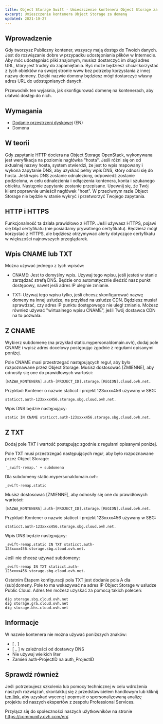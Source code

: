 ```yaml
---
title: Object Storage Swift - Umieszczenie kontenera Object Storage za domeną
excerpt: Umieszczenie kontenera Object Storage za domeną
updated: 2021-10-27
---
```


## Wprowadzenie

Gdy tworzysz Publiczny kontener, wszyscy mają dostęp do Twoich danych. Jest do rozwiązanie dobre w przypadku udostępniania plików w Internecie. 
Aby móc udostępniać pliki znajomym, musisz dostarczyć im długi adres URL, który jest trudny do zapamiętania. 
Być może będziesz chciał korzystać z tych obiektów na swojej stronie www bez potrzeby korzystania z innej nazwy domeny. 
Dzięki nazwie domeny będziesz mógł dostarczyć własny adres URL do udostępnianych danych. 

Przewodnik ten wyjaśnia, jak skonfigurować domenę na kontenerach, aby ułatwić dostęp do nich.

## Wymagania

- [Dodanie przestrzeni dyskowej](/pages/storage_and_backup/object_storage/pcs_create_container) (EN)
- Domena

## W teorii
Gdy zapytanie HTTP dociera na Object Storage OpenStack, wykonywana jest weryfikacja na poziomie nagłówka "hosta". Jeśli różni się on od aktualnej nazwy hosta, system stwierdzi, że jest to wpis mapowany i wykona zapytanie DNS, aby uzyskać pełny wpis DNS, który odnosi się do hosta. Jeśli wpis DNS zostanie odnaleziony, odpowiedź zostanie podzielona, w celu odnalezienia i odłączenia kontenera, konta i szukanego obiektu. Następnie zapytanie zostanie przepisane. 
Upewnij się, że Twój klient poprawnie umieścił nagłówek "host". W przeciwnym razie Object Storage nie będzie w stanie wykryć i przetworzyć Twojego zapytania.

## HTTP i HTTPS
Funkcjonalność ta działa prawidłowo z HTTP.
Jeśli używasz HTTPS, pojawi się błąd certyfikatu (nie posiadamy prywatnego certyfikatu). 
Będziesz mógł korzystać z HTTPS, ale będziesz otrzymywać alerty dotyczące certyfikatu w większości najnowszych przeglądarek.

## Wpis CNAME lub TXT
Można używać jednego z tych wpisów:

- CNAME: Jest to domyślny wpis. Używaj tego wpisu, jeśli jesteś w stanie zarządzać strefą DNS. Będzie ono automatycznie śledzić nasz punkt dostępowy, nawet jeśli adres IP ulegnie zmianie. 

- TXT: Używaj tego wpisu tylko, jeśli chcesz skonfigurować nazwę domeny na innej usłudze, na przykład na usłudze CDN. Będziesz musiał sprawdzać, czy adres IP punktu dostępowego nie uległ zmianie. Możesz również używać "wirtualnego wpisu CNAME", jeśli Twój dostawca CDN na to pozwala.

## Z CNAME
Wybierz subdomenę (na przykład static.mypersonaldomain.ovh), dodaj pole CNAME i wpisz adres docelowy postępując zgodnie z regułami opisanymi poniżej. 

Pole CNAME musi przestrzegać następujących reguł, aby było rozpoznawane przez Object Storage. Musisz dostosować [ZMIENNE], aby odnosiły się one do prawidłowych wartości:

```
[NAZWA_KONTENERA].auth-[PROJECT_ID].storage.[REGION].cloud.ovh.net.
```

Przykład: Kontener o nazwie staticct i projekt 123xxxx456 używany w SBG:

```
staticct.auth-123xxxx456.storage.sbg.cloud.ovh.net.
```

Wpis DNS będzie następujący:

```
static IN CNAME staticct.auth-123xxxx456.storage.sbg.cloud.ovh.net.
```

## Z TXT
Dodaj pole TXT i wartość postępując zgodnie z regułami opisanymi poniżej. 

Pole TXT musi przestrzegać następujących reguł, aby było rozpoznawane przez Object Storage:

```
'_swift-remap.' + subdomena
```

Dla subdomeny static.mypersonaldomain.ovh:

```
_swift-remap.static
```

Musisz dostosować [ZMIENNE], aby odnosiły się one do prawidłowych wartości:

```
[NAZWA_KONTENERA].auth-[PROJECT_ID].storage.[REGION].cloud.ovh.net.
```

Przykład: Kontener o nazwie staticct i projekt 123xxxx456 używany w SBG:

```
staticct.auth-123xxxx456.storage.sbg.cloud.ovh.net.
```

Wpis DNS będzie następujący:

```
_swift-remap.static IN TXT staticct.auth-123xxxx456.storage.sbg.cloud.ovh.net.
```

Jeśli nie chcesz używać subdomeny:

```
_swift-remap IN TXT staticct.auth-123xxxx456.storage.sbg.cloud.ovh.net.
```

Ostatnim Étapem konfiguracji pola TXT jest dodanie pola A dla (sub)domeny. Pole to ma wskazywać na adres IP Object Storage w usłudze Public Cloud. Adres ten możesz uzyskać za pomocą takich poleceń:

```
dig storage.sbg.cloud.ovh.net
dig storage.gra.cloud.ovh.net
dig storage.bhs.cloud.ovh.net
```

## Informacje
W nazwie kontenera nie można używać poniższych znaków:

- [ . ]
- [ _ ] w zależności od dostawcy DNS
- Nie używaj wielkich liter
- Zamień auth-ProjectID na auth_ProjectID

## Sprawdź również

Jeśli potrzebujesz szkolenia lub pomocy technicznej w celu wdrożenia naszych rozwiązań, skontaktuj się z przedstawicielem handlowym lub kliknij [ten link](https://www.ovhcloud.com/pl/professional-services/), aby uzyskać wycenę i poprosić o spersonalizowaną analizę projektu od naszych ekspertów z zespołu Professional Services.

Przyłącz się do społeczności naszych użytkowników na stronie <https://community.ovh.com/en/>.